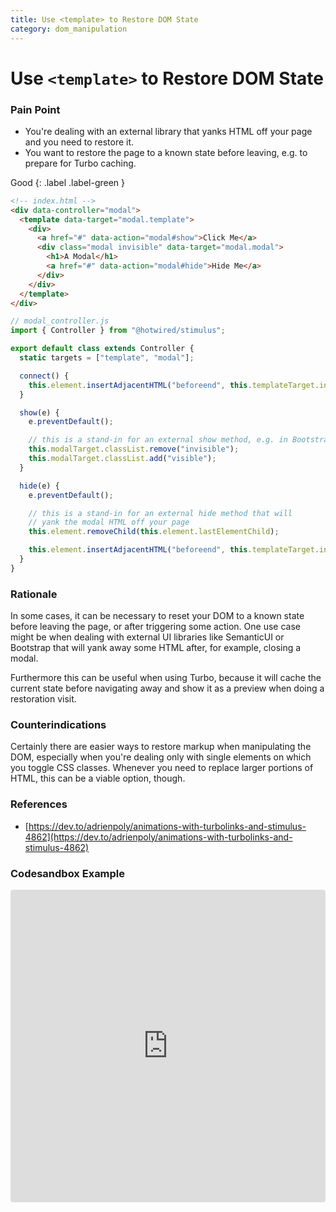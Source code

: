 ```yaml
---
title: Use <template> to Restore DOM State
category: dom_manipulation
---
```


# Use `<template>` to Restore DOM State

<!-- #### by @julianrubisch {% avatar julianrubisch size=24 %} -->
<!-- {: .fs-3 } -->

### Pain Point
- You're dealing with an external library that yanks HTML off your page and you need to restore it.
- You want to restore the page to a known state before leaving, e.g. to prepare for Turbo caching.

Good
{: .label .label-green }

```html
<!-- index.html -->
<div data-controller="modal">
  <template data-target="modal.template">
    <div>
      <a href="#" data-action="modal#show">Click Me</a>
      <div class="modal invisible" data-target="modal.modal">
        <h1>A Modal</h1>
        <a href="#" data-action="modal#hide">Hide Me</a>
      </div>
    </div>
  </template>
</div>
```

```js
// modal_controller.js
import { Controller } from "@hotwired/stimulus";

export default class extends Controller {
  static targets = ["template", "modal"];

  connect() {
    this.element.insertAdjacentHTML("beforeend", this.templateTarget.innerHTML);
  }

  show(e) {
    e.preventDefault();

    // this is a stand-in for an external show method, e.g. in Bootstrap or SemanticUI
    this.modalTarget.classList.remove("invisible");
    this.modalTarget.classList.add("visible");
  }

  hide(e) {
    e.preventDefault();

    // this is a stand-in for an external hide method that will
    // yank the modal HTML off your page
    this.element.removeChild(this.element.lastElementChild);

    this.element.insertAdjacentHTML("beforeend", this.templateTarget.innerHTML);
  }
}
```

### Rationale
In some cases, it can be necessary to reset your DOM to a known state before leaving the page, or after triggering some action. One use case might be when dealing with external UI libraries like SemanticUI or Bootstrap that will yank away some HTML after, for example, closing a modal.

Furthermore this can be useful when using Turbo, because it will cache the current state before navigating away and show it as a preview when doing a restoration visit.

### Counterindications
Certainly there are easier ways to restore markup when manipulating the DOM, especially when you're dealing only with single elements on which you toggle CSS classes. Whenever you need to replace larger portions of HTML, this can be a viable option, though.

### References
- [https://dev.to/adrienpoly/animations-with-turbolinks-and-stimulus-4862](https://dev.to/adrienpoly/animations-with-turbolinks-and-stimulus-4862)

### Codesandbox Example
<iframe src="https://codesandbox.io/embed/dazzling-meadow-h8dru?fontsize=14&hidenavigation=1&module=%2Fsrc%2Fcontrollers%2Fmodal_controller.js&theme=dark&view=preview"
     style="width:100%; height:500px; border:0; border-radius: 4px; overflow:hidden;"
     title="dazzling-meadow-h8dru"
     allow="accelerometer; ambient-light-sensor; camera; encrypted-media; geolocation; gyroscope; hid; microphone; midi; payment; usb; vr; xr-spatial-tracking"
     sandbox="allow-forms allow-modals allow-popups allow-presentation allow-same-origin allow-scripts"
   ></iframe>
